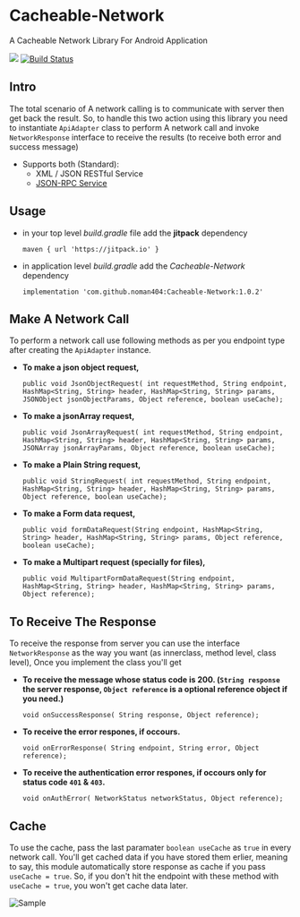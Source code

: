 # Cacheable-Network
A Cacheable Network Library For Android Application 

[![](https://jitpack.io/v/noman404/Cacheable-Network.svg)](https://jitpack.io/#noman404/Cacheable-Network)
[![Build Status](https://travis-ci.org/noman404/Cacheable-Network.svg?branch=master)](https://travis-ci.org/noman404/Cacheable-Network)

## **Intro**

The total scenario of A network calling is to communicate with server then get back the result. So, to handle this two action using this library you need to instantiate `ApiAdapter` class to perform A network call and invoke `NetworkResponse` interface to receive the results (to receive both error and success message)
	
- Supports both (Standard):
	- XML / JSON RESTful Service
	- [JSON-RPC Service](https://en.wikipedia.org/wiki/JSON-RPC)

## **Usage**

- in your top level *build.gradle* file add the **jitpack** dependency 
    
    `maven { url 'https://jitpack.io' }`

- in application level *build.gradle* add the *Cacheable-Network* dependency
    
    `implementation 'com.github.noman404:Cacheable-Network:1.0.2'`

## **Make A Network Call**

To perform a network call use following methods as per you endpoint type after creating the `ApiAdapter` instance.

- **To make a json object request,**


    `public void JsonObjectRequest(
	                                       int requestMethod,
                                           String endpoint,
                                           HashMap<String, String> header,
                                           HashMap<String, String> params,
                                           JSONObject jsonObjectParams,
                                           Object reference,
                                           boolean useCache);`

- **To make a jsonArray request,**


    `public void JsonArrayRequest(
	                                      int requestMethod,
                                          String endpoint,
                                          HashMap<String, String> header,
                                          HashMap<String, String> params,
                                          JSONArray jsonArrayParams,
                                          Object reference,
                                          boolean useCache);`
										  
- **To make a Plain String request,**


    `public void StringRequest(
	                                   int requestMethod,
                                       String endpoint,
                                       HashMap<String, String> header,
                                       HashMap<String, String> params,
                                       Object reference,
                                       boolean useCache);`
- **To make a Form data request,**


    `public void formDataRequest(String endpoint,
                                         HashMap<String, String> header,
                                         HashMap<String, String> params,
                                         Object reference,
                                         boolean useCache);`

- **To make a Multipart request (specially for files),**


   `public void MultipartFormDataRequest(String endpoint,
                                                  HashMap<String, String> header,
                                                  HashMap<String, String> params,
                                                  Object reference);`


## **To Receive The Response**

To receive the response from server you can use the interface `NetworkResponse` as the way you want (as innerclass, method level, class level), Once you implement the class you'll get

- **To receive the message whose status code is 200. (`String response` the server response, 
 `Object reference` is a optional reference object if you need.)** 
 

    `void onSuccessResponse(
            String response,
            Object reference);`

- **To receive the error respones, if occours.**


    `void onErrorResponse(
            String endpoint,
            String error,
            Object reference);`

- **To receive the authentication error respones, if occours only for status code `401` & `403`.**


    `void onAuthError(
            NetworkStatus networkStatus,
            Object reference);`

## **Cache**

To use the cache, pass the last paramater `boolean useCache` as `true` in every network call. You'll get cached data if you have stored them erlier, meaning to say, this module automatically store response as cache if you pass `useCache = true`. So, if you don't hit the endpoint with these method with `useCache = true`, you won't get cache data later.

![Sample](https://github.com/noman404/Cacheable-Network/blob/master/graphics/uml.png?raw=true)

